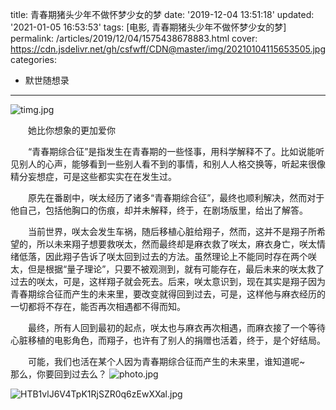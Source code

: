 title: 青春期猪头少年不做怀梦少女的梦
date: '2019-12-04 13:51:18'
updated: '2021-01-05 16:53:53'
tags: [电影, 青春期猪头少年不做怀梦少女的梦]
permalink: /articles/2019/12/04/1575438678883.html
cover: https://cdn.jsdelivr.net/gh/csfwff/CDN@master/img/20210104115653505.jpg
categories: 
- 默世随想录
---
![timg.jpg](https://cdn.jsdelivr.net/gh/csfwff/CDN@master/img/20210104115653505.jpg)

&emsp;&emsp;她比你想象的更加爱你

&emsp;&emsp;“青春期综合征”是指发生在青春期的一些怪事，用科学解释不了。比如说能听见别人的心声，能够看到一些别人看不到的事情，和别人人格交换等，听起来很像精分妄想症，可是这些都实实在在发生过。

&emsp;&emsp;原先在番剧中，咲太经历了诸多“青春期综合征”，最终也顺利解决，然而对于他自己，包括他胸口的伤痕，却并未解释，终于，在剧场版里，给出了解答。

&emsp;&emsp;当前世界，咲太会发生车祸，随后移植心脏给翔子，然而，这并不是翔子所希望的，所以未来翔子想要救咲太，然而最终却是麻衣救了咲太，麻衣身亡，咲太情绪低落，因此翔子告诉了咲太回到过去的方法。虽然理论上不能同时存在两个咲太，但是根据“量子理论”，只要不被观测到，就有可能存在，最后未来的咲太救了过去的咲太，可是，这样翔子就会死去。后来，咲太意识到，现在其实是翔子因为青春期综合征而产生的未来里，要改变就得回到过去，可是，这样他与麻衣经历的一切都将不存在，能否再次相遇都不得而知。

&emsp;&emsp;最终，所有人回到最初的起点，咲太也与麻衣再次相遇，而麻衣接了一个等待心脏移植的电影角色，而翔子，也许有了别人的捐赠也活着，终于，是个好结局。

&emsp;&emsp;可能，我们也活在某个人因为青春期综合征而产生的未来里，谁知道呢~
&emsp;&emsp;那么，你要回到过去么？
![photo.jpg](https://cdn.jsdelivr.net/gh/csfwff/CDN@master/img/20210104115753927.jpg)

![HTB1vlJ6V4TpK1RjSZR0q6zEwXXal.jpg](https://cdn.jsdelivr.net/gh/csfwff/CDN@master/img/20210104115855255.jpg)

